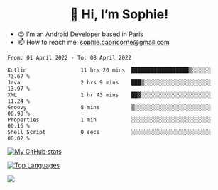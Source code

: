 <h1 align="center"> 👋 Hi, I’m Sophie! </h1>  

- 😊 I’m an Android Developer based in Paris
- 📫 How to reach me: sophie.capricorne@gmail.com


<!--START_SECTION:waka-->

```text
From: 01 April 2022 - To: 08 April 2022

Kotlin                 11 hrs 20 mins  ██████████████████▒░░░░░░   73.67 %
Java                   2 hrs 9 mins    ███▒░░░░░░░░░░░░░░░░░░░░░   13.97 %
XML                    1 hr 43 mins    ██▓░░░░░░░░░░░░░░░░░░░░░░   11.24 %
Groovy                 8 mins          ▒░░░░░░░░░░░░░░░░░░░░░░░░   00.90 %
Properties             1 min           ░░░░░░░░░░░░░░░░░░░░░░░░░   00.16 %
Shell Script           0 secs          ░░░░░░░░░░░░░░░░░░░░░░░░░   00.02 %
```

<!--END_SECTION:waka-->

[![My GitHub stats](https://github-readme-stats.vercel.app/api?username=sophicapri&show_icons=true&theme=buefy)](https://github.com/anuraghazra/github-readme-stats)

[![Top Languages](https://github-readme-stats.vercel.app/api/top-langs/?username=sophicapri&langs_count=2&layout=compact)](https://github.com/anuraghazra/github-readme-stats)

![](https://github-readme-streak-stats.herokuapp.com/?user=sophicapri)
